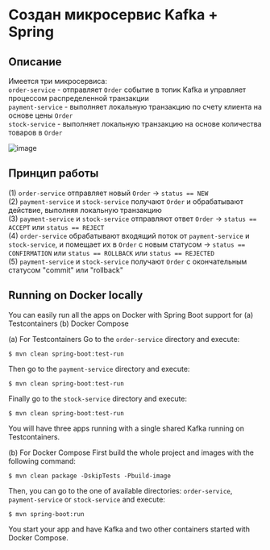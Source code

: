 # Создан микросервис Kafka + Spring


## Описание
Имеется три микросервиса: \
`order-service` - отправляет `Order` событие в топик Kafka и управляет процессом распределенной транзакции \
`payment-service` -  выполняет локальную транзакцию по счету клиента на основе цены `Order` \
`stock-service` - выполняет локальную транзакцию на основе количества товаров в `Order`


![image](https://raw.githubusercontent.com/piomin/sample-spring-kafka-microservices/master/arch.png)

## Принцип работы
(1) `order-service` отправляет новый `Order` -> `status == NEW` \
(2) `payment-service` и `stock-service` получают `Order` и обрабатывают действие, выполняя локальную транзакцию \
(3) `payment-service` и `stock-service` отправляют ответ `Order` -> `status == ACCEPT` или `status == REJECT` \
(4) `order-service` обрабатывают входящий поток от `payment-service` и `stock-service`, и помещает их в `Order` с новым статусом -> `status == CONFIRMATION` или `status == ROLLBACK` или `status == REJECTED` \
(5) `payment-service` и `stock-service` получают `Order` с окончательным статусом "commit" или "rollback"

## Running on Docker locally
You can easily run all the apps on Docker with Spring Boot support for
(a) Testcontainers
(b) Docker Compose

(a) For Testcontainers
Go to the `order-service` directory and execute:
```shell
$ mvn clean spring-boot:test-run
```

Then go to the `payment-service` directory and execute:
```shell
$ mvn clean spring-boot:test-run
```

Finally go to the `stock-service` directory and execute:
```shell
$ mvn clean spring-boot:test-run
```

You will have three apps running with a single shared Kafka running on Testcontainers.

(b) For Docker Compose
First build the whole project and images with the following command:
```shell
$ mvn clean package -DskipTests -Pbuild-image
```

Then, you can go to the one of available directories: `order-service`, `payment-service` or `stock-service` and execute:
```shell
$ mvn spring-boot:run
```

You start your app and have Kafka and two other containers started with Docker Compose.
